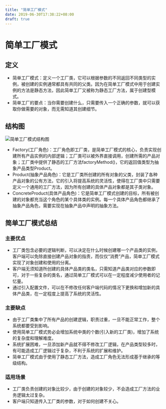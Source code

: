```yaml
---
title: "简单工厂模式"
date: 2019-06-30T17:38:22+08:00
draft: true
---
```


# 简单工厂模式

## 定义

- 简单工厂模式：定义一个工厂类，它可以根据参数的不同返回不同类型的实例，被创建的实例通常都具有共同的父类。因为在简单工厂模式中用于创建实例的方法是静态方法，因此简单工厂又被称为静态工厂方法，属于创建型模式。
- 简单工厂的要点：当你需要创建什么，只需要传入一个正确的参数，就可以获取你做需要的对象，而无需知道其创建细节。
  
## 结构图

![简单工厂模式结构图](images/DesignPatterns/简单工厂模式结构图.jpg)

- Factory(工厂角色)：工厂角色即工厂类，是简单工厂模式的核心，负责实现创建所有产品实例的内部逻辑；工厂类可以被外界直接调用，创建所需的产品对象；工厂类中提供了静态的工厂方法factoryMethod()，它的返回值类型为抽象产品类型Product。
- Product(抽象产品角色)：它是工厂类所创建的所有对象的父类，封装了各种产品对象的公有方法，它的引入将提高系统的灵活性，使得在工厂类中只需要定义一个通用的工厂方法，因为所有创建的具体产品对象都是其子类对象。
- ConcreteProduct(具体产品角色)：它是简单工厂模式创建的目标，所有被创建的对象都充当这个角色的某个具体类的实例。每一个具体产品角色都继承了抽象产品角色，需要实现在抽象产品中声明的抽象方法。

## 简单工厂模式总结

### 主要优点

- 工厂类包含必要的逻辑判断，可以决定在什么时候创建哪一个产品类的实例，客户端可以免除直接创建产品对象的指责，而仅仅“消费”产品，简单工厂模式实现了对象创建和使用的分离。
- 客户端无须知道所创建的具体产品类的类名，只需知道产品类对应的参数即可，对于一些复杂的类名，通过简单工厂模式可以在一定程度减少使用者的记忆量。
- 通过引入配置文件，可以在不修改任何客户端代码的情况下更换和增加新的具体产品类，在一定程度上提高了系统的灵活性。
  
### 主要缺点

- 由于工厂类集中了所有产品的创建逻辑，职责过重，一旦不能正常工作，整个系统都要受到影响。
- 使用简单工厂模式势必会增加系统中类的个数(引入新的工厂类)，增加了系统的复杂度和理解难度。
- 系统扩展困难，一旦添加新产品就不得不修改工厂逻辑，在产品类型较多时，有可能造成工厂逻辑过于复杂，不利于系统的扩展和维护。
- 简单工厂模式由于使用了静态工厂方法，造成工厂角色无法形成基于继承的等级结构。

### 适用场景

- 工厂类负责创建的对象比较少，由于创建的对象较少，不会造成工厂方法的业务逻辑太过复杂。
- 客户端只知道传入工厂类的参数，对于如何创建不关心。
